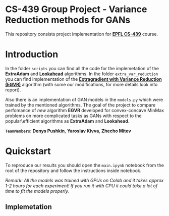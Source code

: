 # CS-439 Group Project - Variance Reduction methods for GANs
This repository consists project implementation for [**EPFL CS-439**](https://edu.epfl.ch/coursebook/en/optimization-for-machine-learning-CS-439) course.

# Introduction
In the folder ```scripts``` you can find all the code for the implemetation of the **ExtraAdam** and [**Lookahead**](https://arxiv.org/pdf/1907.08610.pdf) algorithms. In the folder ```extra_var_reduction``` you can find implementation of the [**Extragradient with Variance Reduction (EGVR)**](https://arxiv.org/pdf/2102.08352.pdf) algorithm (with some our modifications, for more details look into report).

Also there is an implementation of GAN models in the ```models.py``` which were trained by the mentioned algorithms. The goal of the project to compare perfomance of _new_ algorithm **EGVR** developed for convex-concave MinMax problems on more complicated tasks as GANs with respect to the popular\efficient algorithms as **ExtraAdam** and **Lookahead**. 

**`TeamMembers`**: **Denys Pushkin**, **Yaroslav Kivva**, **Zhecho Mitev**

# Quickstart
To reproduce our results you should open the ```main.ipynb``` notebook from the root of the repository and follow the instructions inside notebook.

_Remark: All the models was trained with GPUs on Colab and it takes approx 1-2 hours for each experiment! If you run it with CPU it could take a lot of time to fit the models properly._

## Implemetation
